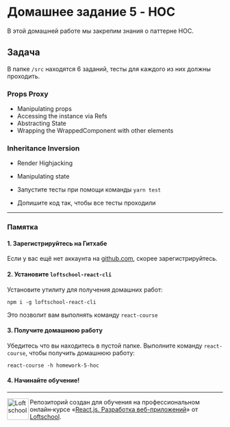 # Домашнее задание 5 - HOC

В этой домашней работе мы закрепим знания о паттерне HOC.

## Задача

В папке `/src` находятся 6 заданий, тесты для каждого из них должны проходить.

### Props Proxy
* Manipulating props
* Accessing the instance via Refs
* Abstracting State
* Wrapping the WrappedComponent with other elements

### Inheritance Inversion
* Render Highjacking
* Manipulating state

* Запустите тесты при помощи команды `yarn test`
* Допишите код так, чтобы все тесты проходили

---

### Памятка

#### 1. Зарегистрируйтесь на Гитхабе

Если у вас ещё нет аккаунта на [github.com](https://github.com/join), скорее зарегистрируйтесь.

#### 2. Установите `loftschool-react-cli`

Установите утилиту для получения домашних работ:

```
npm i -g loftschool-react-cli
```

Это позволит вам выполнять команду `react-course`

#### 3. Получите домашнюю работу

Убедитесь что вы находитесь в пустой папке. Выполните команду `react-course`, чтобы получить домашнюю работу:

```
react-course -h homework-5-hoc
```

#### 4. Начинайте обучение!

---

<a href="https://loftschool.com/course/react/"><img align="left" width="50" height="50" title="Loftschool" src="https://loftschool.com/_nuxt/img/ec83394.svg"></a>

Репозиторий создан для обучения на профессиональном онлайн‑курсе «[React.js. Разработка веб-приложений](https://loftschool.com/course/react/)» от [Loftschool](https://loftschool.com/).